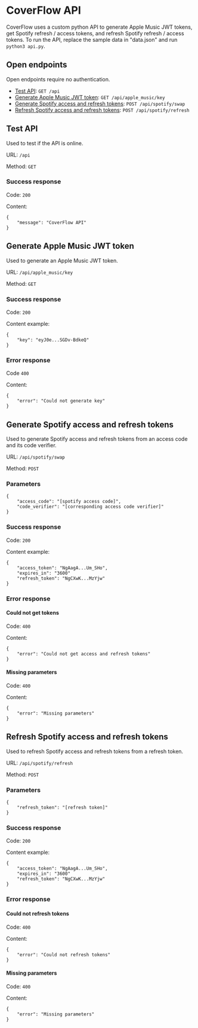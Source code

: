 # CoverFlow API

CoverFlow uses a custom python API to generate Apple Music JWT tokens, get Spotify refresh / access tokens, and refresh Spotify refresh / access tokens.
To run the API, replace the sample data in "data.json" and run ``python3 api.py``.

## Open endpoints
Open endpoints require no authentication.

- [Test API](#test-api): ``GET /api``
- [Generate Apple Music JWT token](#generate-apple-music-jwt-token): ``GET /api/apple_music/key``
- [Generate Spotify access and refresh tokens](#generate-spotify-access-and-refresh-tokens): ``POST /api/spotify/swap``
- [Refresh Spotify access and refresh tokens](#refresh-spotify-access-and-refresh-tokens): ``POST /api/spotify/refresh``

## Test API
Used to test if the API is online.

URL: ``/api``

Method: ``GET``

### Success response
Code: ``200``

Content:
```
{
    "message": "CoverFlow API"
}
```

## Generate Apple Music JWT token
Used to generate an Apple Music JWT token.

URL: ``/api/apple_music/key``

Method: ``GET``

### Success response
Code: ``200``

Content example:
```
{
    "key": "eyJ0e...SGDv-BdkeQ"
}
```

### Error response
Code ``400``

Content:
```
{
    "error": "Could not generate key"
}
```

## Generate Spotify access and refresh tokens
Used to generate Spotify access and refresh tokens from an access code and its code verifier.

URL: ``/api/spotify/swap``

Method: ``POST``

### Parameters
```
{
    "access_code": "[spotify access code]",
    "code_verifier": "[corresponding access code verifier]"
}
```

### Success response
Code: ``200``

Content example:
```
{
    "access_token": "NgAagA...Um_SHo",
    "expires_in": "3600"
    "refresh_token": "NgCXwK...MzYjw"
}
```

### Error response
#### Could not get tokens
Code: ``400``

Content:
```
{
    "error": "Could not get access and refresh tokens"
}
```
#### Missing parameters
Code: ``400``

Content:
```
{
    "error": "Missing parameters"
}
```

## Refresh Spotify access and refresh tokens
Used to refresh Spotify access and refresh tokens from a refresh token.

URL: ``/api/spotify/refresh``

Method: ``POST``

### Parameters
```
{
    "refresh_token": "[refresh token]"
}
```

### Success response
Code: ``200``

Content example:
```
{
    "access_token": "NgAagA...Um_SHo",
    "expires_in": "3600"
    "refresh_token": "NgCXwK...MzYjw"
}
```

### Error response
#### Could not refresh tokens
Code: ``400``

Content:
```
{
    "error": "Could not refresh tokens"
}
```
#### Missing parameters
Code: ``400``

Content:
```
{
    "error": "Missing parameters"
}
```